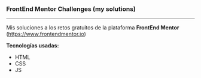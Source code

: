 ### FrontEnd Mentor Challenges (my solutions)
------------
Mis soluciones a los retos gratuitos de la plataforma **FrontEnd Mentor** (https://www.frontendmentor.io)

**Tecnologías usadas:**
- HTML
- CSS
- JS

